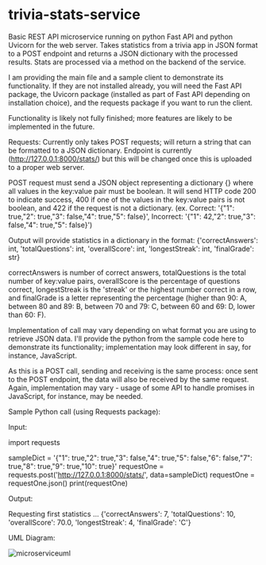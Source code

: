 # trivia-stats-service
Basic REST API microservice running on python Fast API and python Uvicorn for the web server. Takes statistics from a trivia app in JSON format to a POST endpoint and returns a JSON dictionary with the processed results. Stats are processed via a method on the backend of the service.

I am providing the main file and a sample client to demonstrate its functionality. If they are not installed already, you will need the Fast API package, the Uvicorn package (installed as part of Fast API depending on installation choice), and the requests package if you want to run the client.

Functionality is likely not fully finished; more features are likely to be implemented in the future.

Requests:
Currently only takes POST requests; will return a string that can be formatted to a JSON dictionary. Endpoint is currently (http://127.0.0.1:8000/stats/) but this will be changed once this is uploaded to a proper web server.

POST request must send a JSON object representing a dictionary {} where all values in the key:value pair must be boolean. It will send HTTP code 200 to indicate success, 400 if one of the values in the key:value pairs is not boolean, and 422 if the request is not a dictionary. 
(ex. Correct: '{"1": true,"2": true,"3": false,"4": true,"5": false}', Incorrect: '{"1": 42,"2": true,"3": false,"4": true,"5": false}')

Output will provide statistics in a dictionary in the format: {'correctAnswers': int, 'totalQuestions': int, 'overallScore': int, 'longestStreak': int, 'finalGrade': str}

correctAnswers is number of correct answers, totalQuestions is the total number of key:value pairs, overallScore is the percentage of questions correct, longestStreak is the 'streak' or the highest number correct in a row, and finalGrade is a letter representing the percentage (higher than 90: A, between 80 and 89: B, between 70  and 79: C, between 60 and 69: D, lower than 60: F).   

Implementation of call may vary depending on what format you are using to retrieve JSON data. I'll provide the python from the sample code here to demonstrate its functionality; implementation may look different in say, for instance, JavaScript.

As this is a POST call, sending and receiving is the same process: once sent to the POST endpoint, the data will also be received by the same request. Again, implementation may vary - usage of some API to handle promises in JavaScript, for instance, may be needed.

Sample Python call (using Requests package):

Input:

import requests

sampleDict = '{"1": true,"2": true,"3": false,"4": true,"5": false,"6": false,"7": true,"8": true,"9": true,"10": true}'
requestOne = requests.post('http://127.0.0.1:8000/stats/', data=sampleDict)
requestOne = requestOne.json()
print(requestOne)

Output:

Requesting first statistics ...
{'correctAnswers': 7, 'totalQuestions': 10, 'overallScore': 70.0, 'longestStreak': 4, 'finalGrade': 'C'}

UML Diagram:

![microserviceuml](https://github.com/records-t/trivia-stats-service/assets/148019253/225a46cb-3e4a-4956-ae01-873aa2588253)
